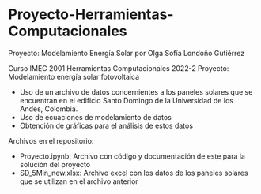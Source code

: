 # Proyecto-Herramientas-Computacionales
Proyecto: Modelamiento Energía Solar por Olga Sofía Londoño Gutiérrez

Curso IMEC 2001 Herramientas Computacionales 2022-2
Proyecto: Modelamiento energía solar fotovoltaica

- Uso de un archivo de datos concernientes a los paneles solares que se encuentran en el edificio Santo Domingo de la Universidad de los Andes, Colombia.
- Uso de ecuaciones de modelamiento de datos
- Obtención de gráficas para el análisis de estos datos

Archivos en el repositorio:
  - Proyecto.ipynb: Archivo con código y documentación de este para la solución del proyecto
  - SD_5Min_new.xlsx: Archivo excel con los datos de los paneles solares que se utilizan en el archivo anterior
